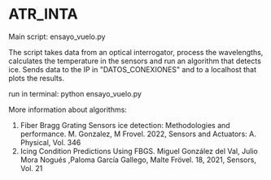 # ATR_INTA
Main script: ensayo_vuelo.py 

The script takes data from an optical interrogator, process the wavelengths, calculates the temperature in the sensors and run an algorithm that detects ice.
Sends data to the IP in "DATOS_CONEXIONES" and to a localhost that plots the results. 

run in terminal: python ensayo_vuelo.py

More information about algorithms:
1. Fiber Bragg Grating Sensors ice detection: Methodologies and performance. M. Gonzalez, M Frovel. 2022, Sensors and Actuators: A. Physical, Vol. 346
2. Icing Condition Predictions Using FBGS. Miguel González del Val, Julio Mora Nogués ,Paloma García Gallego, Malte Frövel. 18, 2021, Sensors, Vol. 21

